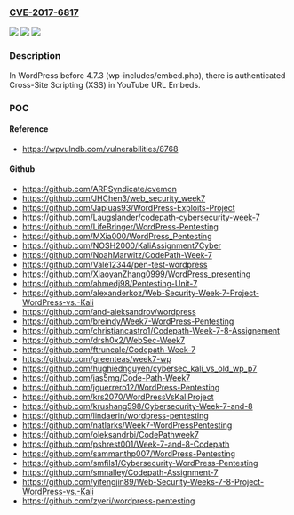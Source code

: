 ### [CVE-2017-6817](https://cve.mitre.org/cgi-bin/cvename.cgi?name=CVE-2017-6817)
![](https://img.shields.io/static/v1?label=Product&message=n%2Fa&color=blue)
![](https://img.shields.io/static/v1?label=Version&message=n%2Fa&color=blue)
![](https://img.shields.io/static/v1?label=Vulnerability&message=n%2Fa&color=brighgreen)

### Description

In WordPress before 4.7.3 (wp-includes/embed.php), there is authenticated Cross-Site Scripting (XSS) in YouTube URL Embeds.

### POC

#### Reference
- https://wpvulndb.com/vulnerabilities/8768

#### Github
- https://github.com/ARPSyndicate/cvemon
- https://github.com/JHChen3/web_security_week7
- https://github.com/Japluas93/WordPress-Exploits-Project
- https://github.com/Laugslander/codepath-cybersecurity-week-7
- https://github.com/LifeBringer/WordPress-Pentesting
- https://github.com/MXia000/WordPress_Pentesting
- https://github.com/NOSH2000/KaliAssignment7Cyber
- https://github.com/NoahMarwitz/CodePath-Week-7
- https://github.com/Vale12344/pen-test-wordpress
- https://github.com/XiaoyanZhang0999/WordPress_presenting
- https://github.com/ahmedj98/Pentesting-Unit-7
- https://github.com/alexanderkoz/Web-Security-Week-7-Project-WordPress-vs.-Kali
- https://github.com/and-aleksandrov/wordpress
- https://github.com/breindy/Week7-WordPress-Pentesting
- https://github.com/christiancastro1/Codepath-Week-7-8-Assignement
- https://github.com/drsh0x2/WebSec-Week7
- https://github.com/ftruncale/Codepath-Week-7
- https://github.com/greenteas/week7-wp
- https://github.com/hughiednguyen/cybersec_kali_vs_old_wp_p7
- https://github.com/jas5mg/Code-Path-Week7
- https://github.com/jguerrero12/WordPress-Pentesting
- https://github.com/krs2070/WordPressVsKaliProject
- https://github.com/krushang598/Cybersecurity-Week-7-and-8
- https://github.com/lindaerin/wordpress-pentesting
- https://github.com/natlarks/Week7-WordPressPentesting
- https://github.com/oleksandrbi/CodePathweek7
- https://github.com/pshrest001/Week-7-and-8-Codepath
- https://github.com/sammanthp007/WordPress-Pentesting
- https://github.com/smfils1/Cybersecurity-WordPress-Pentesting
- https://github.com/smnalley/Codepath-Assignment-7
- https://github.com/yifengjin89/Web-Security-Weeks-7-8-Project-WordPress-vs.-Kali
- https://github.com/zyeri/wordpress-pentesting


